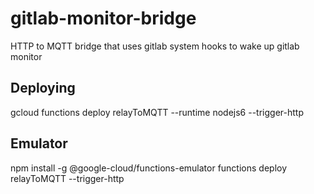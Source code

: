 # gitlab-monitor-bridge

HTTP to MQTT bridge that uses gitlab system hooks to wake up gitlab monitor

## Deploying

gcloud functions deploy relayToMQTT --runtime nodejs6 --trigger-http

## Emulator

npm install -g @google-cloud/functions-emulator
functions deploy relayToMQTT --trigger-http
